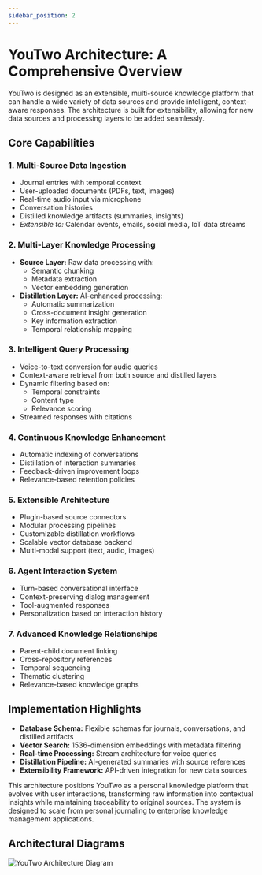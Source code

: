 ```yaml
---
sidebar_position: 2
---
```


# YouTwo Architecture: A Comprehensive Overview

YouTwo is designed as an extensible, multi-source knowledge platform that can handle a wide variety of data sources and provide intelligent, context-aware responses. The architecture is built for extensibility, allowing for new data sources and processing layers to be added seamlessly.

## Core Capabilities

### 1. Multi-Source Data Ingestion
- Journal entries with temporal context
- User-uploaded documents (PDFs, text, images)
- Real-time audio input via microphone
- Conversation histories
- Distilled knowledge artifacts (summaries, insights)
- *Extensible to:* Calendar events, emails, social media, IoT data streams

### 2. Multi-Layer Knowledge Processing
- **Source Layer:** Raw data processing with:
  - Semantic chunking
  - Metadata extraction
  - Vector embedding generation
- **Distillation Layer:** AI-enhanced processing:
  - Automatic summarization
  - Cross-document insight generation
  - Key information extraction
  - Temporal relationship mapping

### 3. Intelligent Query Processing
- Voice-to-text conversion for audio queries
- Context-aware retrieval from both source and distilled layers
- Dynamic filtering based on:
  - Temporal constraints
  - Content type
  - Relevance scoring
- Streamed responses with citations

### 4. Continuous Knowledge Enhancement
- Automatic indexing of conversations
- Distillation of interaction summaries
- Feedback-driven improvement loops
- Relevance-based retention policies

### 5. Extensible Architecture
- Plugin-based source connectors
- Modular processing pipelines
- Customizable distillation workflows
- Scalable vector database backend
- Multi-modal support (text, audio, images)

### 6. Agent Interaction System
- Turn-based conversational interface
- Context-preserving dialog management
- Tool-augmented responses
- Personalization based on interaction history

### 7. Advanced Knowledge Relationships
- Parent-child document linking
- Cross-repository references
- Temporal sequencing
- Thematic clustering
- Relevance-based knowledge graphs

## Implementation Highlights
- **Database Schema:** Flexible schemas for journals, conversations, and distilled artifacts
- **Vector Search:** 1536-dimension embeddings with metadata filtering
- **Real-time Processing:** Stream architecture for voice queries
- **Distillation Pipeline:** AI-generated summaries with source references
- **Extensibility Framework:** API-driven integration for new data sources

This architecture positions YouTwo as a personal knowledge platform that evolves with user interactions, transforming raw information into contextual insights while maintaining traceability to original sources. The system is designed to scale from personal journaling to enterprise knowledge management applications.

## Architectural Diagrams

![YouTwo Architecture Diagram](https://agents-mcp-hackathon-graphify.hf.space/gradio_api/file=/tmp/gradio/9a2e219cae62545e140682d785fbde182f1daaf76b810271b9c2222fab6b6b18/tmprqfukncp.png.png)

